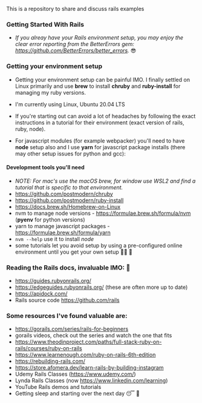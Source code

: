 This is a repository to share and discuss rails examples


### Getting Started With Rails

- _If you alreay have your Rails environment setup, you may enjoy the clear error reporting from the BetterErrors gem:
https://github.com/BetterErrors/better_errors._ :sunglasses:

### Getting your environment setup
- Getting your environment setup can be painful IMO. I finally settled on Linux primarily 
and use **brew** to install **chruby** and **ruby-install** for managing my ruby versions. 

- I'm currently using Linux, Ubuntu 20.04 LTS

- If you're starting out can avoid a lot of headaches by following the exact instructions 
in a tutorial for their environment (exact version of rails, ruby, node). 

- For javascript modules (for example webpacker) you'll need to have **node** setup also and I use **yarn** for 
javascript package installs (there may other setup issues for python and gcc):

#### Development tools you'll need 
- _NOTE: For mac's use the macOS brew, for window use WSL2 and find a tutorial that is specific to that environment._
- https://github.com/postmodern/chruby
- https://github.com/postmodern/ruby-install 
- https://docs.brew.sh/Homebrew-on-Linux 
- nvm to manage node versions  - https://formulae.brew.sh/formula/nvm  (**pyenv** for python versions)
- yarn to manage javascript packages - https://formulae.brew.sh/formula/yarn
- `nvm --help`  use it to install *node*
- some tutorials let you avoid setup by using a pre-configured online environment until you get your own setup :service_dog: :slightly_smiling_face:

### Reading the Rails docs, invaluable IMO: :monocle_face:
- https://guides.rubyonrails.org/
- https://edgeguides.rubyonrails.org/ (these are often more up to date)
- https://apidock.com/
- Rails source code https://github.com/rails

### **Some resources I've found valuable are:**
- https://gorails.com/series/rails-for-beginners
- gorails videos, check out the series and watch the one that fits
- https://www.theodinproject.com/paths/full-stack-ruby-on-rails/courses/ruby-on-rails
- https://www.learnenough.com/ruby-on-rails-6th-edition
- https://rebuilding-rails.com/
- https://store.afomera.dev/learn-rails-by-building-instagram
- Udemy Rails Classes (https://www.udemy.com/)
- Lynda Rails Classes (now https://www.linkedin.com/learning)
- YouTube Rails demos and tutorials
- Getting sleep and starting over the next day :sleeping: :vulcan_salute:

